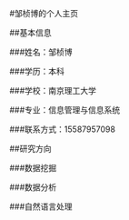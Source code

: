 #邹桢博的个人主页

##基本信息

###姓名：邹桢博

###学历：本科

###学校：南京理工大学

###专业：信息管理与信息系统

###联系方式：15587957098

##研究方向

###数据挖掘

###数据分析

###自然语言处理

